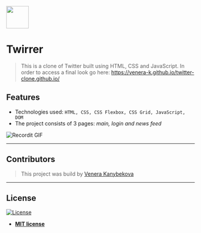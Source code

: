 <a href="https://venera-k.github.io/twitter-clone.github.io/"><img src="https://image.flaticon.com/icons/svg/733/733579.svg" width="60px" height= "60px"></a>

# Twirrer

> This is a clone of Twitter built using HTML, CSS and JavaScript. In order to access a final look go here: https://venera-k.github.io/twitter-clone.github.io/

## Features

- Technologies used: `HTML, CSS, CSS Flexbox, CSS Grid, JavaScript, DOM`
- The project consists of 3 pages: *main, login and news feed*

![Recordit GIF](http://g.recordit.co/fNSDk57CDs.gif) 

---

## Contributors

> This project was build by <a href="https://github.com/venera-k" target="_blank">Venera Kanybekova</a>

---


## License

[![License](http://img.shields.io/:license-mit-blue.svg?style=flat-square)](http://badges.mit-license.org)

- **[MIT license](http://opensource.org/licenses/mit-license.php)**

